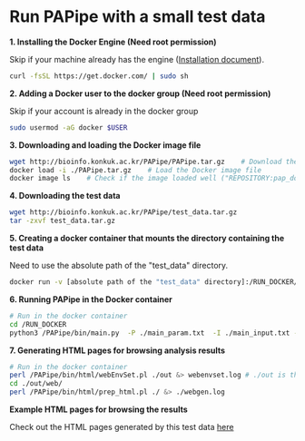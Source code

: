 # Run PAPipe with a small test data

**1. Installing the Docker Engine (Need root permission)**

Skip if your machine already has the engine ([Installation document](https://docs.docker.com/engine/install/)). 

```bash
curl -fsSL https://get.docker.com/ | sudo sh
```

**2. Adding a Docker user to the docker group (Need root permission)**

Skip if your account is already in the docker group

```bash
sudo usermod -aG docker $USER 	
```

**3. Downloading and loading the Docker image file** 

```bash
wget http://bioinfo.konkuk.ac.kr/PAPipe/PAPipe.tar.gz    # Download the Docker image file
docker load -i ./PAPipe.tar.gz    # Load the Docker image file
docker image ls    # Check if the image loaded well ("REPOSITORY:pap_docker, TAG:latest" must be shown)
```

**4. Downloading the test data** 

```bash
wget http://bioinfo.konkuk.ac.kr/PAPipe/test_data.tar.gz
tar -zxvf test_data.tar.gz
```

**5. Creating a docker container that mounts the directory containing the test data** 

Need to use the absolute path of the "test_data" directory.

```bash
docker run -v [absolute path of the "test_data" directory]:/RUN_DOCKER/  -it pap_docker:latest
```

**6. Running PAPipe in the Docker container** 

```bash
# Run in the docker container
cd /RUN_DOCKER
python3 /PAPipe/bin/main.py  -P ./main_param.txt  -I ./main_input.txt -A ./main_sample.txt &> ./log
```

**7. Generating HTML pages for browsing analysis results** 

```bash
# Run in the docker container
perl /PAPipe/bin/html/webEnvSet.pl ./out &> webenvset.log # ./out is the output directory set in the "main_param.txt" file
cd ./out/web/
perl /PAPipe/bin/html/prep_html.pl ./ &> ./webgen.log
```

**Example HTML pages for browsing the results**

Check out the HTML pages generated by this test data [here](http://bioinfo.konkuk.ac.kr/PAPipe/test_result/)

